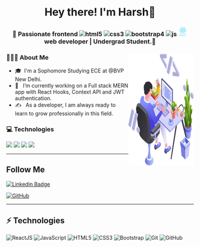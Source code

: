 <h1 align="center">Hey there! I'm Harsh👋 </h1>
<h3 align="center">🚀 Passionate frontend  <img src="https://raw.githubusercontent.com/rhoit/mode-icons/dump/icons/html.png" alt="html5" width="25" height="25"/> <img src="https://raw.githubusercontent.com/rhoit/mode-icons/dump/icons/css.png" alt="css3" width="25" height="25"/> <img src="https://raw.githubusercontent.com/jmnote/z-icons/master/svg/bootstrap.svg" alt="bootstrap4" width="25" height="25"/> <img src="https://raw.githubusercontent.com/jmnote/z-icons/master/svg/javascript.svg" alt="js" width="25" height="25"/>  <img src="https://raw.githubusercontent.com/devicons/devicon/master/icons/react/react-original-wordmark.svg" alt="react" width="25" height="25"/> web developer | Undergrad Student.🚀</h3>
<div>
<img width = "35%" align="right" alt="img" height="300px" src="./img/readimg.png"/>
<div align="left"> 
  <h3> 👨🏻‍💻 About Me </h3>

- 🎓 &nbsp;I'm a Sophomore Studying ECE at @BVP New Delhi.
- 💼 &nbsp; I’m currently working on a Full stack MERN app with React Hooks, Context API and JWT authentication.
- ✍️ &nbsp; As a developer, I am always ready to learn to grow professionally in this field.
</div> 
</div>

<div>
  <h3> 💻 Technologies </h3>
  <p>
   <img src="https://media3.giphy.com/media/ln7z2eWriiQAllfVcn/200w.webp" width="50"> <img src="https://i.giphy.com/media/eNAsjO55tPbgaor7ma/200w.webp" width="50"> <img src="https://i.giphy.com/media/IdyAQJVN2kVPNUrojM/200.webp" width="50"> <img src="https://media.giphy.com/media/kH1DBkPNyZPOk0BxrM/giphy.gif" width="100">
  <p>
</div>

<hr>

## Follow Me

[![Linkedin Badge](https://img.shields.io/badge/-HarshvardhanJoshi-blue?style=flat-square&logo=Linkedin&logoColor=white&link=https://www.linkedin.com/in/harshvardhan-joshi-4b7396183/)](https://www.linkedin.com/in/harshvardhan-joshi-4b7396183/)

<!-- [![Gmail Badge](https://img.shields.io/badge/-harshitjoshi001@gmail.com-c14438?style=flat-square&logo=Gmail&logoColor=white&link=mailto:harshitjoshi001@gmail.com)](mailto:harshitjoshi001@gmail.com) -->

[![GitHub](https://img.shields.io/badge/-GitHub-181717?style=flat-square&logo=github&logoColor=white&link=https://github.com/HarshvardhanJosh)](https://github.com/HarshvardhanJosh)

<hr>

## ⚡ Technologies

![ReactJS](https://img.shields.io/badge/-ReactJs-61DAFB?logo=react&logoColor=white&style=flat-square)
![JavaScript](https://img.shields.io/badge/-JavaScript-black?style=flat-square&logo=javascript)
![HTML5](https://img.shields.io/badge/-HTML5-E34F26?style=flat-square&logo=html5&logoColor=white)
![CSS3](https://img.shields.io/badge/-CSS3-1572B6?style=flat-square&logo=css3)
![Bootstrap](https://img.shields.io/badge/-Bootstrap-563D7C?style=flat-square&logo=bootstrap)
![Git](https://img.shields.io/badge/-Git-black?style=flat-square&logo=git)
![GitHub](https://img.shields.io/badge/-GitHub-181717?style=flat-square&logo=github)
